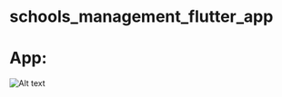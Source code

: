 # schools_management_flutter_app



# App:

![Alt text](https://github.com/abdallahyassein/schools_management_flutter_app/blob/master/screenshot.png?raw=true "Title")
